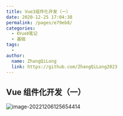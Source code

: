 ```yaml
---
title: Vue3组件化开发（一）
date: 2020-12-25 17:04:38
permalink: /pages/e79eb8/
categories:
  - 《Vue》笔记
  - 基础
tags:
  -
author:
  name: ZhangQiLong
  link: https://github.com/ZhangQiLong2023
---
```


## Vue 组件化开发（一）

![image-20221206125654414](http://www.zhangqilong.cn/img/qlBlog_images/Vue%E5%9F%BA%E7%A1%80/12_Vue3%E7%BB%84%E4%BB%B6%E5%8C%96%E5%BC%80%E5%8F%91%EF%BC%88%E4%B8%80%EF%BC%89.assets/image-20221206125654414.png)
